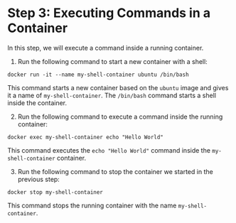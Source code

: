 # Step 3: Executing Commands in a Container
In this step, we will execute a command inside a running container.

1. Run the following command to start a new container with a shell:

```
docker run -it --name my-shell-container ubuntu /bin/bash
```

This command starts a new container based on the `ubuntu` image and gives it a name of `my-shell-container`. The `/bin/bash` command starts a shell inside the container.

2. Run the following command to execute a command inside the running container:

```
docker exec my-shell-container echo "Hello World"
```

This command executes the `echo "Hello World"` command inside the `my-shell-container` container.

3. Run the following command to stop the container we started in the previous step:

```
docker stop my-shell-container 
```

This command stops the running container with the name `my-shell-container`.